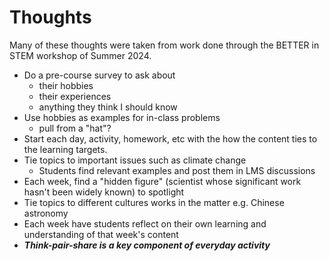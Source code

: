 # Thoughts
Many of these thoughts were taken from work done through the BETTER in STEM workshop of Summer 2024.
- Do a pre-course survey to ask about
	- their hobbies
	- their experiences
	- anything they think I should know
- Use hobbies as examples for in-class problems
	- pull from a "hat"?
- Start each day, activity, homework, etc with the how the content ties to the learning targets.
- Tie topics to important issues such as climate change
	- Students find relevant examples and post them in LMS discussions
- Each week, find a "hidden figure" (scientist whose significant work hasn't been widely known) to spotlight
- Tie topics to different cultures works in the matter e.g. Chinese astronomy
- Each week have students reflect on their own learning and understanding of that week's content
- ***Think-pair-share is a key component of everyday activity***